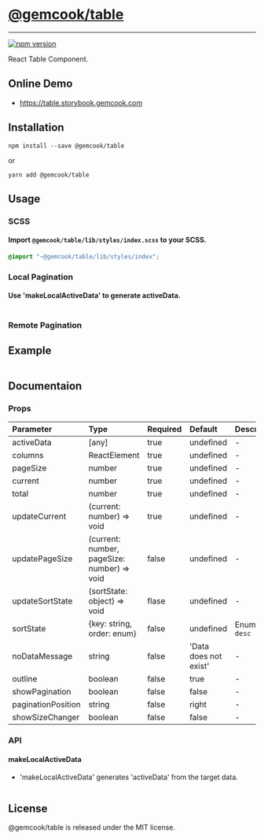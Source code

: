 # [@gemcook/table](https://table.storybook.gemcook.com)

---

[![npm version](https://badge.fury.io/js/%40gemcook%2Ftable.svg)](https://badge.fury.io/js/%40gemcook%2Ftable)

React Table Component.

## Online Demo

* https://table.storybook.gemcook.com

## Installation

```shell
npm install --save @gemcook/table
```

or

```shell
yarn add @gemcook/table
```

## Usage

### SCSS

#### Import `@gemcook/table/lib/styles/index.scss` to your SCSS.

```scss
@import "~@gemcook/table/lib/styles/index";
```

### Local Pagination

#### Use 'makeLocalActiveData' to generate activeData.

```js
```

### Remote Pagination

## Example

```jsx
```

## Documentaion

### Props

| **Parameter**      | **Type**                                    | **Required** | **Default**           | **Description**    |
| :----------------- | :------------------------------------------ | :----------- | :-------------------- | :----------------- |
| activeData         | [any]                                       | true         | undefined             | \-                 |
| columns            | ReactElement                                | true         | undefined             | \-                 |
| pageSize           | number                                      | true         | undefined             | \-                 |
| current            | number                                      | true         | undefined             | \-                 |
| total              | number                                      | true         | undefined             | \-                 |
| updateCurrent      | (current: number) => void                   | true         | undefined             | \-                 |
| updatePageSize     | (current: number, pageSize: number) => void | false        | undefined             | \-                 |
| updateSortState    | (sortState: object) => void                 | flase        | undefined             | \-                 |
| sortState          | {key: string, order: enum}                  | false        | undefined             | Enum: `asc` `desc` |
| noDataMessage      | string                                      | false        | 'Data does not exist' | \-                 |
| outline            | boolean                                     | false        | true                  | \-                 |
| showPagination     | boolean                                     | false        | false                 | \-                 |
| paginationPosition | string                                      | false        | right                 | \-                 |
| showSizeChanger    | boolean                                     | false        | false                 | \-                 |

### API

#### makeLocalActiveData

* 'makeLocalActiveData' generates 'activeData' from the target data.

```js
```

## License

@gemcook/table is released under the MIT license.
